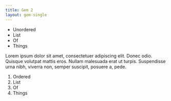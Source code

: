 ```yaml
---
title: Gem 2
layout: gem-single
---
```


* Unordered
* List
* Of
* Things

Lorem ipsum dolor sit amet, consectetuer adipiscing elit. Donec odio. Quisque volutpat mattis eros. Nullam malesuada erat ut turpis. Suspendisse urna nibh, viverra non, semper suscipit, posuere a, pede.

1. Ordered
2. List
3. Of
4. Things